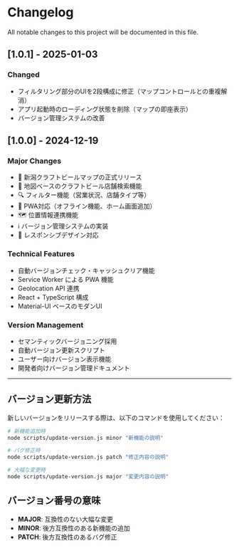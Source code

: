 # Changelog

All notable changes to this project will be documented in this file.

## [1.0.1] - 2025-01-03

### Changed
- フィルタリング部分のUIを2段構成に修正（マップコントロールとの重複解消）
- アプリ起動時のローディング状態を削除（マップの即座表示）
- バージョン管理システムの改善

## [1.0.0] - 2024-12-19

### Major Changes
- 🎉 新潟クラフトビールマップの正式リリース
- 📍 地図ベースのクラフトビール店舗検索機能
- 🔍 フィルター機能（営業状況、店舗タイプ等）
- 📱 PWA対応（オフライン機能、ホーム画面追加）
- 🗺️ 位置情報連携機能
- ℹ️ バージョン管理システムの実装
- 🎨 レスポンシブデザイン対応

### Technical Features
- 自動バージョンチェック・キャッシュクリア機能
- Service Worker による PWA 機能
- Geolocation API 連携
- React + TypeScript 構成
- Material-UI ベースのモダンUI

### Version Management
- セマンティックバージョニング採用
- 自動バージョン更新スクリプト
- ユーザー向けバージョン表示機能
- 開発者向けバージョン管理ドキュメント

---

## バージョン更新方法

新しいバージョンをリリースする際は、以下のコマンドを使用してください：

```bash
# 新機能追加時
node scripts/update-version.js minor "新機能の説明"

# バグ修正時
node scripts/update-version.js patch "修正内容の説明"

# 大幅な変更時
node scripts/update-version.js major "変更内容の説明"
```

## バージョン番号の意味

- **MAJOR**: 互換性のない大幅な変更
- **MINOR**: 後方互換性のある新機能の追加  
- **PATCH**: 後方互換性のあるバグ修正